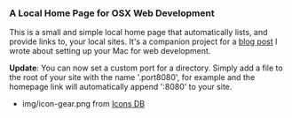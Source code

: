 ### A Local Home Page for OSX Web Development

This is a small and simple local home page that automatically lists, and provide links to, your local sites. It's a companion project for a [blog post](http://mallinson.ca/post/osx-web-development) I wrote about setting up your Mac for web development.

**Update**: You can now set a custom port for a directory. Simply add a file to the root of your site with the name '.port8080', for example and the homepage link will automatically append ':8080' to your site.  

* img/icon-gear.png from [Icons DB](http://www.iconsdb.com/black-icons/gear-2-icon.html)